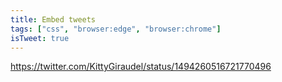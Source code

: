 ```yaml
---
title: Embed tweets
tags: ["css", "browser:edge", "browser:chrome"]
isTweet: true
---
```

https://twitter.com/KittyGiraudel/status/1494260516721770496
